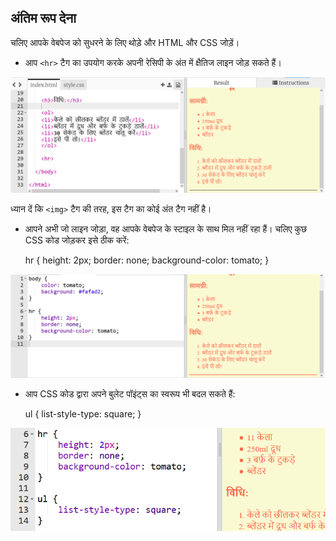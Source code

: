 ## अंतिम रूप देना

चलिए आपके वेबपेज को सुधरने के लिए थोड़े और HTML और CSS जोड़ें।

+ आप `<hr>` टैग का उपयोग करके अपनी रेसिपी के अंत में क्षैतिज लाइन जोड़ सकते हैं।

![screenshot](images/recipe-hr.png)

ध्यान दें कि `<img>` टैग की तरह, इस टैग का कोई अंत टैग नहीं है।

+ आपने अभी जो लाइन जोड़ा, वह आपके वेबपेज के स्टाइल के साथ मिल नहीं रहा हैं। चलिए कुछ CSS कोड जोड़कर इसे ठीक करें:

    hr {
        height: 2px;
        border: none;
        background-color: tomato;
    }
    

![screenshot](images/recipe-hr-css.png)

+ आप CSS कोड द्वारा अपने बुलेट पॉइंट्स का स्वरूप भी बदल सकते हैं:

    ul {
        list-style-type: square;
    }
    

![screenshot](images/recipe-ul-css.png)